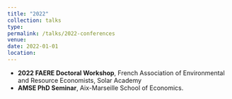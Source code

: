 ```yaml
---
title: "2022"
collection: talks
type: 
permalink: /talks/2022-conferences
venue: 
date: 2022-01-01
location: 
---
```


* **2022 FAERE Doctoral Workshop**, French Association of Environmental and Resource Economists, Solar Academy
* **AMSE PhD Seminar**, Aix-Marseille School of Economics.
